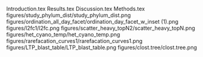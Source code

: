 Introduction.tex
Results.tex
Discussion.tex
Methods.tex
figures/study_phylum_dist/study_phylum_dist.png
figures/ordination_all_day_facet/ordination_day_facet_w_inset (1).png
figures/l2fc1/l2fc.png
figures/scatter_heavy_topN2/scatter_heavy_topN.png
figures/het_cyano_temp/het_cyano_temp.png
figures/rarefacation_curves1/rarefacation_curves1.png
figures/LTP_blast_table/LTP_blast_table.png
figures/clost.tree/clost.tree.png
